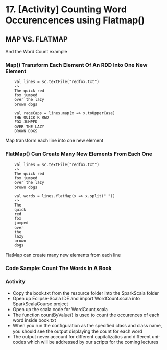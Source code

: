 # 17. [Activity] Counting Word Occurencences using Flatmap()

## MAP VS. FLATMAP
And the Word Count example

### Map() Transform Each Element Of An RDD Into One New Element
```
	val lines = sc.textFile("redfox.txt")
	->
	The quick red
	fox jumped
	over the lazy
	brown dogs

	val rageCaps = lines.map(x => x.toUpperCase)
	THE QUICK R RED
	FOX JUMPED
	OVER THE LAZY
	BROWN DOGS
```
Map transform each line into one new element

### FlatMap() Can Create Many New Elements From Each One
```
	val lines = sc.textFile("redfox.txt")
	->
	The quick red
	fox jumped
	over the lazy
	brown dogs

	val words = lines.flatMap(x => x.split(" "))
	->
	The
	quick
	red
	fox
	jumped
	over
	the
	lazy
	brown
	dogs
```
FlatMap can create many new elements from each line

### Code Sample: Count The Words In A Book

### Activity
* Copy the book.txt from the resource folder into the SparkScala folder
* Open up Eclipse-Scala IDE and import WordCount.scala into SparkScalaCourse project
* Open up the scala code for WordCount.scala
* The function countByValue() is used to count the occurences of each word inside book.txt
* When you run the configuration as the specified class and class name, you should see the output displaying the count for each word
* The output never account for different capitalizatios and different uni-codes which will be addressed by our scripts for the coming lectures